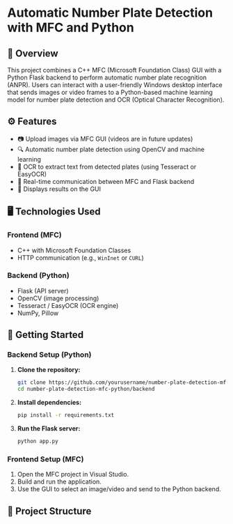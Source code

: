 # Automatic Number Plate Detection with MFC and Python

## 📌 Overview

This project combines a C++ MFC (Microsoft Foundation Class) GUI with a Python Flask backend to perform automatic number plate recognition (ANPR). Users can interact with a user-friendly Windows desktop interface that sends images or video frames to a Python-based machine learning model for number plate detection and OCR (Optical Character Recognition).

## ⚙️ Features

- 📷 Upload images via MFC GUI (videos are in future updates)
- 🔍 Automatic number plate detection using OpenCV and machine learning
- 🧠 OCR to extract text from detected plates (using Tesseract or EasyOCR)
- 🔁 Real-time communication between MFC and Flask backend
- 💬 Displays results on the GUI

## 🖥️ Technologies Used

### Frontend (MFC)
- C++ with Microsoft Foundation Classes
- HTTP communication (e.g., `WinInet` or `CURL`)

### Backend (Python)
- Flask (API server)
- OpenCV (image processing)
- Tesseract / EasyOCR (OCR engine)
- NumPy, Pillow

## 🚀 Getting Started

### Backend Setup (Python)

1. **Clone the repository:**
    ```bash
    git clone https://github.com/yourusername/number-plate-detection-mfc-python.git
    cd number-plate-detection-mfc-python/backend
    ```

2. **Install dependencies:**
    ```bash
    pip install -r requirements.txt
    ```

3. **Run the Flask server:**
    ```bash
    python app.py
    ```

### Frontend Setup (MFC)

1. Open the MFC project in Visual Studio.
2. Build and run the application.
3. Use the GUI to select an image/video and send to the Python backend.

## 📂 Project Structure




